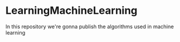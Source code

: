 # LearningMachineLearning
In this repository we're gonna publish the algorithms used in machine learning
